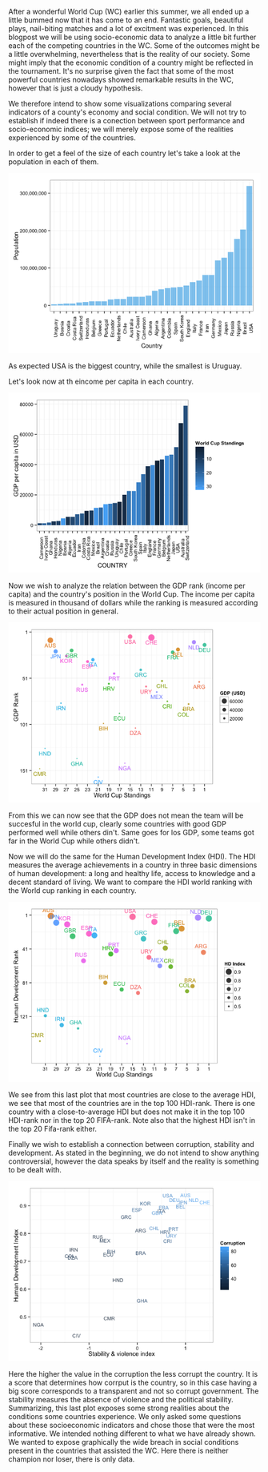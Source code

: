 
After a wonderful World Cup (WC) earlier this summer, we all ended up a little bummed now that it has come to an end. Fantastic goals, beautiful plays, nail-biting matches and a lot of excitment was experienced. In this blogpost we will be using socio-economic data to analyze a little bit further each of the competing countries in the WC. Some of the outcomes might be a little overwhelming, nevertheless that is the reality of our society. Some might imply that the economic condition of a country might be reflected in the tournament. It's no surprise given the fact that some of the most powerful countries nowadays showed remarkable results in the WC, however that is just a cloudy hypothesis.

We therefore intend to show some visualizations comparing several indicators of a county's economy and social condition. We will not try to establish if indeed there is a conection between sport performance and socio-economic indices; we will merely expose some of the realities experienced by some of the countries.

In order to get a feel of the size of each country let's take a look at the population in each of them.


![World Population](./details_files/figure-html/population.png) 

As expected USA is the biggest country, while the smallest is Uruguay.

Let's look now at th eincome per capita in each country.

![GDP by country](./details_files/figure-html/gdp.png) 


Now we wish to analyze the relation between the GDP rank (income per capita) and the country's position in the World Cup. The income per capita is measured in thousand of dollars while the ranking is measured according to their actual position in general.

![GDP vs FIFA](./details_files/figure-html/GDPvsFIFA.png) 

From this we can now see that the GDP does not mean the team will be succesful in the world cup, clearly some countries with good GDP performed well while others din't. Same goes for los GDP, some teams got far in the World Cup while others didn't.

Now we will do the same for the Human Development Index (HDI). The HDI measures the average achievements in a country in three basic dimensions of human development: a long and healthy life, access to knowledge and a decent standard of living. We want to compare the HDI world ranking with the World cup ranking in each country. 

![HDI vs FIFA](./details_files/figure-html/HDIvsFIFA.png) 

We see from this last plot that most countries are close to the average HDI, we see that most of the countries are in the top 100 HDI-rank. There is one country with a close-to-average HDI but does not make it in the top 100 HDI-rank nor in the top 20 FIFA-rank. Note also that the highest HDI isn't in the top 20 Fifa-rank either.

Finally we wish to establish a connection between corruption, stability and development. As stated in the beginning, we do not intend to show anything controversial, however the data speaks by itself and the reality is something to be dealt with.

![Corruption given HDI and violence](./details_files/figure-html/corruption.png) 

Here the higher the value in the corruption the less corrupt the country. It is a score that determines how corrput is the country, so in this case having a big score corresponds to a transparent and not so corrupt government. The stability measures the absence of violence and the political stability.  Summarizing, this last plot exposes some strong realities about the conditions some countries experience. We only asked some questions about these socioeconomic indicators and chose those that were the most informative. We intended nothing different to what we have already shown. We wanted to expose graphically the wide breach in social conditions present in the countries that assisted the WC. Here there is neither champion nor loser, there is only data.
